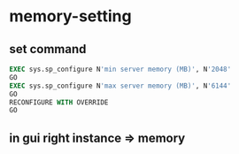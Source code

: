 # memory-setting

## set command

```sql
EXEC sys.sp_configure N'min server memory (MB)', N'2048'
GO
EXEC sys.sp_configure N'max server memory (MB)', N'6144'
GO
RECONFIGURE WITH OVERRIDE
GO
```

## in gui right instance => memory 
